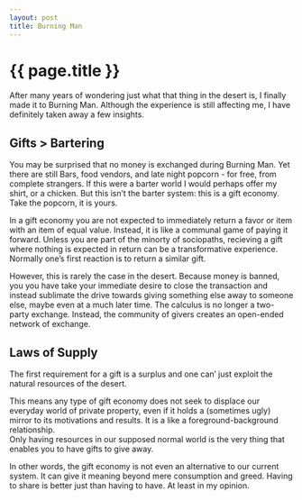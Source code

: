 ```yaml
---
layout: post
title: Burning Man
---
```


{{ page.title }}
================

After many years of wondering just what that thing in the desert is, I finally made it to Burning Man. Although the experience is still affecting me, I have definitely taken away a few insights.

## Gifts > Bartering

You may be surprised that no money is exchanged during Burning Man.
Yet there are still Bars, food vendors, and late night popcorn - for free, from complete strangers.
If this were a barter world I would perhaps offer my shirt, or a chicken.
But this isn&rsquo;t the barter system: this is a gift economy.  Take the popcorn, it is yours.

In a gift economy you are not expected to immediately return a favor or item with an item of equal value.
Instead, it is like a communal game of paying it forward.
Unless you are part of the minorty of sociopaths, recieving a gift where nothing is expected in return can be a transformative experience.
Normally one&rsquo;s first reaction is to return a similar gift.  

However, this is rarely the case in the desert.  Because money is banned, you
you have take your immediate desire to close the transaction and instead
sublimate the drive towards giving something else away to someone else,
maybe even at a much later time.
The calculus is no longer a two-party exchange. 
Instead, the community of givers creates an open-ended network of exchange.

## Laws of Supply

The first requirement for a gift is a surplus and one can&rsquo; just exploit the natural resources of the desert.

This means any type of gift economy does not seek to displace our everyday world of private property, even if it holds a (sometimes ugly) mirror to its motivations and results.
It is a like a foreground-background relationship.  
Only having resources in our supposed normal world is the very thing that enables
you to have gifts to give away.  

In other words, the gift economy is not even an alternative to our current system.
It can give it meaning beyond mere consumption and greed.
Having to share is better just than having to have.
At least in my opinion.
